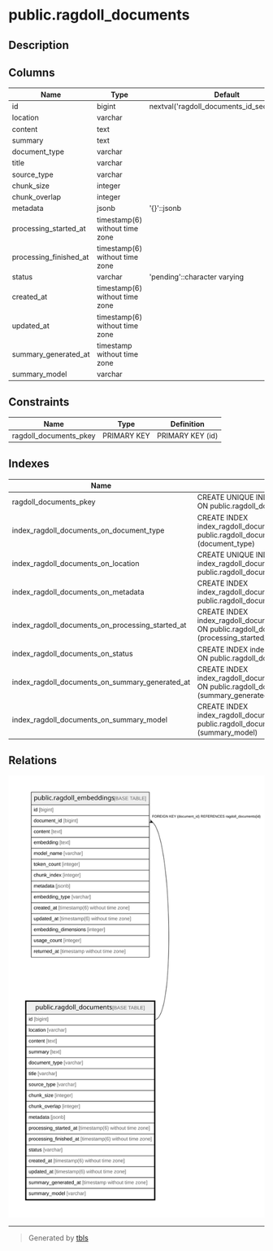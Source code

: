 # public.ragdoll_documents

## Description

## Columns

| Name | Type | Default | Nullable | Children | Parents | Comment |
| ---- | ---- | ------- | -------- | -------- | ------- | ------- |
| id | bigint | nextval('ragdoll_documents_id_seq'::regclass) | false | [public.ragdoll_embeddings](public.ragdoll_embeddings.md) |  |  |
| location | varchar |  | false |  |  |  |
| content | text |  | true |  |  |  |
| summary | text |  | true |  |  |  |
| document_type | varchar |  | true |  |  |  |
| title | varchar |  | true |  |  |  |
| source_type | varchar |  | true |  |  |  |
| chunk_size | integer |  | true |  |  |  |
| chunk_overlap | integer |  | true |  |  |  |
| metadata | jsonb | '{}'::jsonb | true |  |  |  |
| processing_started_at | timestamp(6) without time zone |  | true |  |  |  |
| processing_finished_at | timestamp(6) without time zone |  | true |  |  |  |
| status | varchar | 'pending'::character varying | true |  |  |  |
| created_at | timestamp(6) without time zone |  | false |  |  |  |
| updated_at | timestamp(6) without time zone |  | false |  |  |  |
| summary_generated_at | timestamp without time zone |  | true |  |  |  |
| summary_model | varchar |  | true |  |  |  |

## Constraints

| Name | Type | Definition |
| ---- | ---- | ---------- |
| ragdoll_documents_pkey | PRIMARY KEY | PRIMARY KEY (id) |

## Indexes

| Name | Definition |
| ---- | ---------- |
| ragdoll_documents_pkey | CREATE UNIQUE INDEX ragdoll_documents_pkey ON public.ragdoll_documents USING btree (id) |
| index_ragdoll_documents_on_document_type | CREATE INDEX index_ragdoll_documents_on_document_type ON public.ragdoll_documents USING btree (document_type) |
| index_ragdoll_documents_on_location | CREATE UNIQUE INDEX index_ragdoll_documents_on_location ON public.ragdoll_documents USING btree (location) |
| index_ragdoll_documents_on_metadata | CREATE INDEX index_ragdoll_documents_on_metadata ON public.ragdoll_documents USING gin (metadata) |
| index_ragdoll_documents_on_processing_started_at | CREATE INDEX index_ragdoll_documents_on_processing_started_at ON public.ragdoll_documents USING btree (processing_started_at) |
| index_ragdoll_documents_on_status | CREATE INDEX index_ragdoll_documents_on_status ON public.ragdoll_documents USING btree (status) |
| index_ragdoll_documents_on_summary_generated_at | CREATE INDEX index_ragdoll_documents_on_summary_generated_at ON public.ragdoll_documents USING btree (summary_generated_at) |
| index_ragdoll_documents_on_summary_model | CREATE INDEX index_ragdoll_documents_on_summary_model ON public.ragdoll_documents USING btree (summary_model) |

## Relations

![er](public.ragdoll_documents.svg)

---

> Generated by [tbls](https://github.com/k1LoW/tbls)

